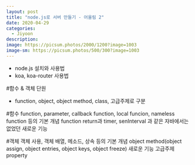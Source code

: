 ```yaml
---
layout: post
title: "node.js로 서버 만들기 - 어울림 2"
date: 2020-04-29
categories:
  - Jiyoon
description:
image: https://picsum.photos/2000/1200?image=1003
image-sm: https://picsum.photos/500/300?image=1003
---
```

 - node.js 설치와 사용법
 - koa, koa-router 사용법


#함수 & 객체 단원
- function, object, object method, class, 고급주제로 구분

#함수
 function, parameter, callback function, local funcion, nameless function 등의 기본 개념
 function return과 timer, senInterval 과 같은 자바에서는 없었던 새로운 기능
 
#객체
 객체 사용, 객체 배열, 메소드, 상속 등의 기본 개념
 object method(object assign, object entries, object keys, object freeze) 새로운 기능
 고급주제 property 
 
 
 
 
